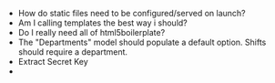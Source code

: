  + How do static files need to be configured/served on launch?
 + Am I calling templates the best way i should?
 + Do I really need all of html5boilerplate?
 + The "Departments" model should populate a default option. Shifts should require a department.
 + Extract Secret Key
 + 